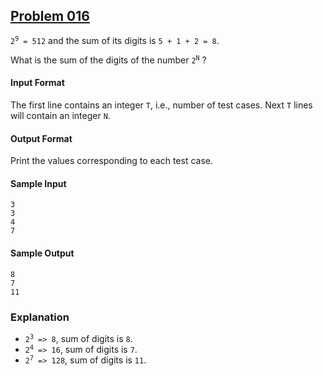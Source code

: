 ## [Problem 016](https://projecteuler.net/problem=16) 
 
<code>2<sup>9</sup> = 512</code> and the sum of its digits is `5 + 1 + 2 = 8`.

What is the sum of the digits of the number <code>2<sup>N</sup></code> ?

#### Input Format

The first line contains an integer `T`, i.e., number of test cases.
Next `T` lines will contain an integer `N`.

#### Output Format

Print the values corresponding to each test case.

#### Sample Input

    3
    3
    4
    7

#### Sample Output

    8
    7
    11

### Explanation

+ <code>2<sup>3</sup> => 8</code>, sum of digits is `8`.
+ <code>2<sup>4</sup> => 16</code>, sum of digits is `7`.
+ <code>2<sup>7</sup> => 128</code>, sum of digits is `11`.